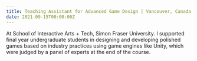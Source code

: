 ```yaml
---
title: Teaching Assistant for Advanced Game Design | Vancouver, Canada
date: 2021-09-15T00:00:00Z
---
```


At School of Interactive Arts + Tech, Simon Fraser University. I supported final year undergraduate students in designing and developing polished games based on industry practices using game engines like Unity, which were judged by a panel of experts at the end of the course.
